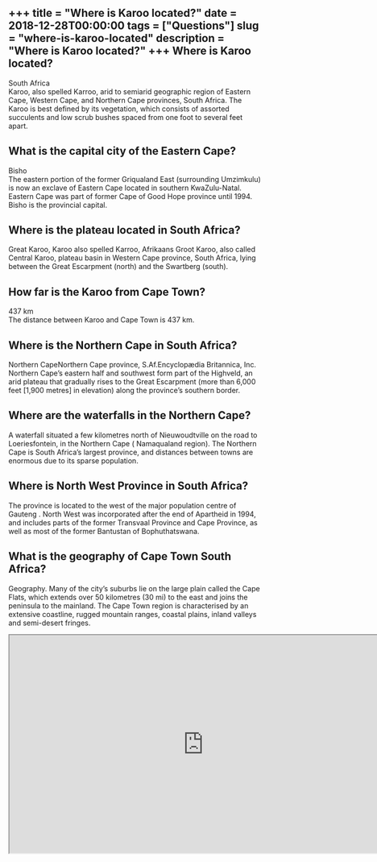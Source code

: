 +++
title = "Where is Karoo located?"
date = 2018-12-28T00:00:00
tags = ["Questions"]
slug = "where-is-karoo-located"
description = "Where is Karoo located?"
+++
Where is Karoo located?
-----------------------

South Africa  
Karoo, also spelled Karroo, arid to semiarid geographic region of Eastern Cape, Western Cape, and Northern Cape provinces, South Africa. The Karoo is best defined by its vegetation, which consists of assorted succulents and low scrub bushes spaced from one foot to several feet apart.

What is the capital city of the Eastern Cape?
---------------------------------------------

Bisho  
The eastern portion of the former Griqualand East (surrounding Umzimkulu) is now an exclave of Eastern Cape located in southern KwaZulu-Natal. Eastern Cape was part of former Cape of Good Hope province until 1994. Bisho is the provincial capital.

Where is the plateau located in South Africa?
---------------------------------------------

Great Karoo, Karoo also spelled Karroo, Afrikaans Groot Karoo, also called Central Karoo, plateau basin in Western Cape province, South Africa, lying between the Great Escarpment (north) and the Swartberg (south).

How far is the Karoo from Cape Town?
------------------------------------

437 km  
The distance between Karoo and Cape Town is 437 km.

Where is the Northern Cape in South Africa?
-------------------------------------------

Northern CapeNorthern Cape province, S.Af.Encyclopædia Britannica, Inc. Northern Cape’s eastern half and southwest form part of the Highveld, an arid plateau that gradually rises to the Great Escarpment (more than 6,000 feet \[1,900 metres\] in elevation) along the province’s southern border.

Where are the waterfalls in the Northern Cape?
----------------------------------------------

A waterfall situated a few kilometres north of Nieuwoudtville on the road to Loeriesfontein, in the Northern Cape ( Namaqualand region). The Northern Cape is South Africa’s largest province, and distances between towns are enormous due to its sparse population.

Where is North West Province in South Africa?
---------------------------------------------

The province is located to the west of the major population centre of Gauteng . North West was incorporated after the end of Apartheid in 1994, and includes parts of the former Transvaal Province and Cape Province, as well as most of the former Bantustan of Bophuthatswana.

What is the geography of Cape Town South Africa?
------------------------------------------------

Geography. Many of the city’s suburbs lie on the large plain called the Cape Flats, which extends over 50 kilometres (30 mi) to the east and joins the peninsula to the mainland. The Cape Town region is characterised by an extensive coastline, rugged mountain ranges, coastal plains, inland valleys and semi-desert fringes.

<iframe allow="accelerometer; autoplay; clipboard-write; encrypted-media; gyroscope; picture-in-picture" allowfullscreen="" class="__youtube_prefs__  epyt-is-override  no-lazyload" data-no-lazy="1" data-origheight="433" data-origwidth="770" data-skipgform_ajax_framebjll="" height="433" id="_ytid_93910" loading="lazy" src="https://www.youtube.com/embed/NVH7JewfgJg?enablejsapi=1&autoplay=0&cc_load_policy=0&cc_lang_pref=&iv_load_policy=1&loop=0&modestbranding=0&rel=1&fs=1&playsinline=0&autohide=2&theme=dark&color=red&controls=1&" title="YouTube player" width="770"></iframe>
